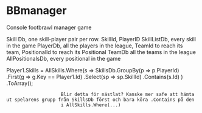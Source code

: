 # BBmanager
Console footbrawl manager game

Skill Db, one skill-player pair per row. SkillId, PlayerID
SkillListDb, every skill in the game
PlayerDb, all the players in the league, TeamId to reach its team, PositionalId to reach its Positional
TeamDb all the teams in the league
AllPositionalsDb, every positional in the game

Player1.Skills = AllSkills.Where(s => 
                         SkillsDb.GroupBy(p => p.PlayerId)
                        .First(g => g.Key == Player1.Id)
                        .Select(sp => sp.SkillId)
                        .Contains(s.Id)
                        )
                        .ToArray();
                        
                        Blir detta för nästlat? Kanske mer safe att hämta ut spelarens grupp från SkillsDb först och bara köra .Contains på den
                        i AllSkills.Where(...)
